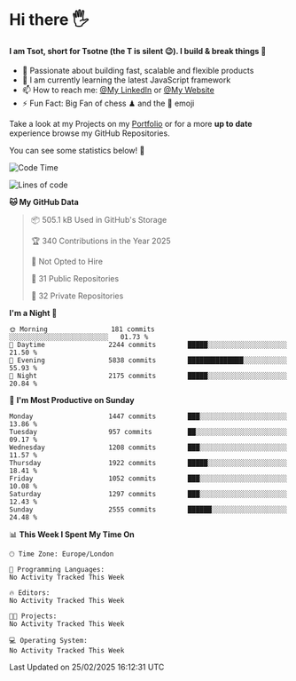 # Hi there :raised_hand_with_fingers_splayed:
#### I am Tsot, short for Tsotne (the T is silent :wink:). I build & break things :space_invader:
- :telescope: Passionate about building fast, scalable and flexible products
- :seedling: I am currently learning the latest JavaScript framework 
- :mailbox: How to reach me: [@My LinkedIn](https://www.linkedin.com/in/tsotne-gvadzabia/) or [@My Website](https://tsotne.co.uk/contact)
- :zap: Fun Fact: Big Fan of chess ♟ and the 👾 emoji

Take a look at my Projects on my [Portfolio](https://tsotne.co.uk/) or for a more **up to date** experience browse my GitHub Repositories.

You can see some statistics below! :space_invader:
<!--START_SECTION:waka-->
![Code Time](http://img.shields.io/badge/Code%20Time-761%20hrs%202%20mins-blue)

![Lines of code](https://img.shields.io/badge/From%20Hello%20World%20I%27ve%20Written-7.2%20million%20lines%20of%20code-blue)

**🐱 My GitHub Data** 

> 📦 505.1 kB Used in GitHub's Storage 
 > 
> 🏆 340 Contributions in the Year 2025
 > 
> 🚫 Not Opted to Hire
 > 
> 📜 31 Public Repositories 
 > 
> 🔑 32 Private Repositories 
 > 
**I'm a Night 🦉** 

```text
🌞 Morning                181 commits         ░░░░░░░░░░░░░░░░░░░░░░░░░   01.73 % 
🌆 Daytime                2244 commits        █████░░░░░░░░░░░░░░░░░░░░   21.50 % 
🌃 Evening                5838 commits        ██████████████░░░░░░░░░░░   55.93 % 
🌙 Night                  2175 commits        █████░░░░░░░░░░░░░░░░░░░░   20.84 % 
```
📅 **I'm Most Productive on Sunday** 

```text
Monday                   1447 commits        ███░░░░░░░░░░░░░░░░░░░░░░   13.86 % 
Tuesday                  957 commits         ██░░░░░░░░░░░░░░░░░░░░░░░   09.17 % 
Wednesday                1208 commits        ███░░░░░░░░░░░░░░░░░░░░░░   11.57 % 
Thursday                 1922 commits        █████░░░░░░░░░░░░░░░░░░░░   18.41 % 
Friday                   1052 commits        ███░░░░░░░░░░░░░░░░░░░░░░   10.08 % 
Saturday                 1297 commits        ███░░░░░░░░░░░░░░░░░░░░░░   12.43 % 
Sunday                   2555 commits        ██████░░░░░░░░░░░░░░░░░░░   24.48 % 
```


📊 **This Week I Spent My Time On** 

```text
🕑︎ Time Zone: Europe/London

💬 Programming Languages: 
No Activity Tracked This Week

🔥 Editors: 
No Activity Tracked This Week

🐱‍💻 Projects: 
No Activity Tracked This Week

💻 Operating System: 
No Activity Tracked This Week
```


 Last Updated on 25/02/2025 16:12:31 UTC
<!--END_SECTION:waka-->
